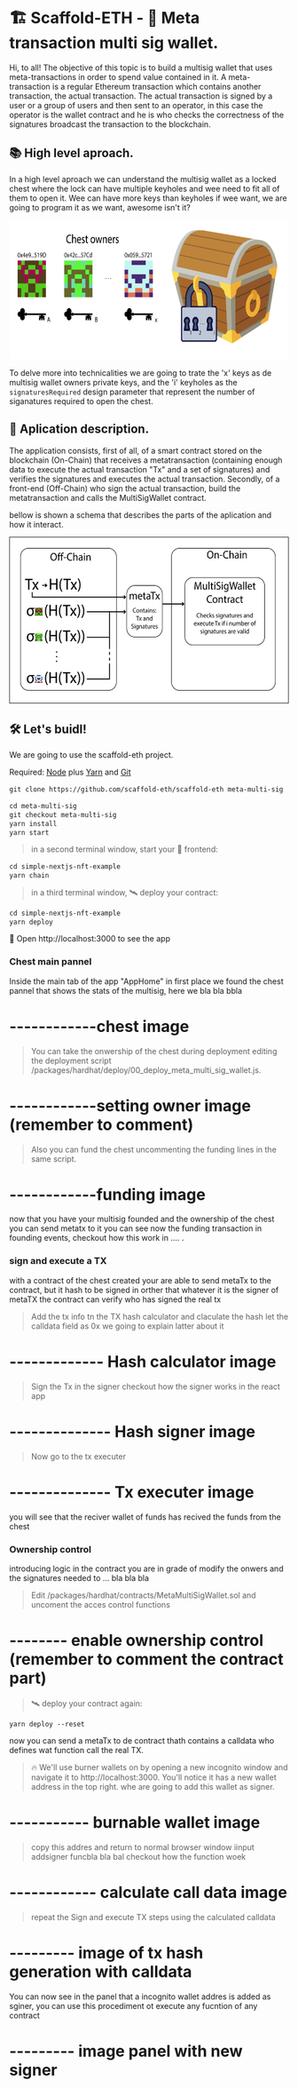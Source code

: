 # 🏗 Scaffold-ETH - 🔑 Meta transaction multi sig wallet.


Hi, to all! The objective of this topic is to build a multisig wallet that uses meta-transactions in order to spend value contained in it. A meta-transaction is a regular Ethereum transaction which contains another transaction, the actual transaction. The actual transaction is signed by a user or a group of users and then sent to an operator, in this case the operator is the wallet contract and he is who checks the correctness of the signatures broadcast the transaction to the blockchain.

## 📚 High level aproach.

In a high level aproach we can understand the multisig wallet as a locked chest where the lock can have multiple keyholes and wee need to fit all of them to open it. Wee can have more keys than keyholes if wee want, we are going to program it as we want, awesome isn't it?

<p align="center" >
 <img height="250" src="img/high-level-abstraction.png">
</p>

To delve more into technicalities we are going to trate the 'x' keys as de multisig wallet owners private keys, and the 'i' keyholes as the `signaturesRequired` design parameter that represent the number of siganatures required to open the chest.

## 🧠 Aplication description.

The application consists, first of all, of a smart contract stored on the blockchain (On-Chain) that receives a metatransaction (containing enough data to execute the actual transaction "Tx" and a set of signatures) and verifies the signatures and executes the actual transaction.
Secondly, of a front-end (Off-Chain) who sign the actual transaction, build the metatransaction and calls the MultiSigWallet contract.

bellow is shown a schema that describes the parts of the aplication and how it interact.

<p align="center" >
 <img height="300" src="img/aplication-schema.png">
</p>

## 🛠 Let's buidl!

We are going to use the scaffold-eth project.

Required: [Node](https://nodejs.org/en/) plus [Yarn](https://classic.yarnpkg.com/lang/en/docs/install/) and [Git](https://git-scm.com/downloads)

```
git clone https://github.com/scaffold-eth/scaffold-eth meta-multi-sig
```
```
cd meta-multi-sig
git checkout meta-multi-sig
yarn install
yarn start
```

> in a second terminal window, start your 📱 frontend:

```
cd simple-nextjs-nft-example
yarn chain
```

> in a third terminal window, 🛰 deploy your contract:

```
cd simple-nextjs-nft-example
yarn deploy
```

📱 Open http://localhost:3000 to see the app

### Chest main pannel

Inside the main tab of the app "AppHome" in first place we found the chest pannel  that shows the stats of the multisig, here we bla bla bbla

# ------------chest image

> You can take the onwership of the chest during deployment editing the deployment script  /packages/hardhat/deploy/00_deploy_meta_multi_sig_wallet.js.

# ------------setting owner image (remember to comment)

> Also you can fund the chest uncommenting the funding lines in the same script.

# ------------funding image

now that you have your multisig founded and the ownership of the chest you can send metatx to it you can see now the funding transaction in founding events, checkout how this work in .... .

### sign and execute a TX
with a contract of the chest created your are able to send metaTx to the contract, but it hash to be signed in orther that whatever it is the signer of metaTX the contract can verify who has signed the real tx

> Add  the tx info tn the TX hash calculator and claculate the hash let the calldata field as 0x we going to explain latter about it

# ------------- Hash calculator image

> Sign the Tx in the signer checkout how the signer works in the react app

# -------------- Hash signer image


> Now go to the tx executer 

# -------------- Tx executer image

you will see that the reciver wallet of funds has recived the funds from the chest

###  Ownership control

introducing logic in the contract you are in grade of modify the onwers and the signatures needed to ... bla bla bla

> Edit /packages/hardhat/contracts/MetaMultiSigWallet.sol and uncoment the acces control functions

# -------- enable ownership control (remember to comment the contract part)

> 🛰 deploy your contract again:

```
yarn deploy --reset
```

now you can send a metaTx to de contract thath contains a calldata who defines wat function call the real TX.

> 🔥 We'll use burner wallets on by opening a new incognito window and navigate it to http://localhost:3000. You'll notice it has a new wallet address in the top right. whe are going to add this wallet as signer.

# ----------- burnable wallet image

> copy this addres and return to normal browser window iinput addsigner  funcbla bla bal checkout how the function woek 

# ------------ calculate call data image
> repeat the Sign and execute TX steps using the calculated calldata

# --------- image of tx hash generation with calldata

You can now see in the panel that a incognito wallet addres is added as sginer, you can use this procediment ot execute any fucntion of any contract

# --------- image panel with new signer



